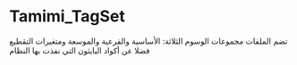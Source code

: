 # Tamimi_TagSet
تضم الملفات مجموعات الوسوم الثلاثة: الأساسية والفرعية والموسعة
ومتغيرات التقطيع فضلا عن أكواد البايثون التي نفذت بها النظام
